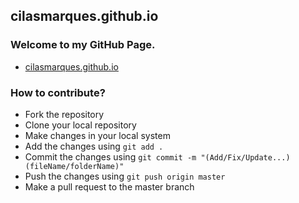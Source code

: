 ## cilasmarques.github.io

### Welcome to my GitHub Page.
- [cilasmarques.github.io](https://cilasmarques.github.io/)

### How to contribute?

- Fork the repository
- Clone your local repository 
- Make changes in your local system
- Add the changes using `git add .`
- Commit the changes using `git commit -m "(Add/Fix/Update...) (fileName/folderName)"`
- Push the changes using `git push origin master`
- Make a pull request to the master branch
